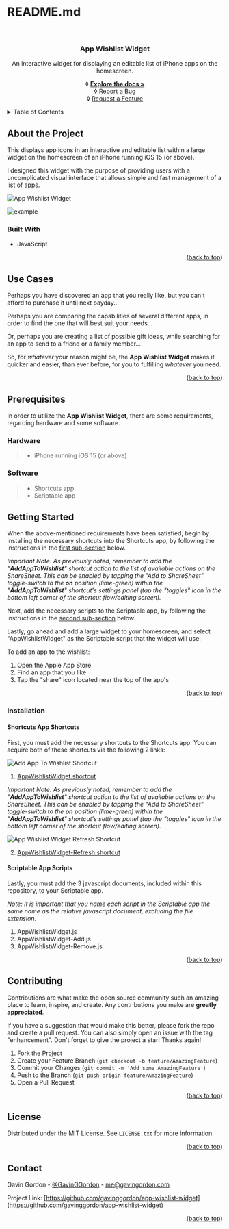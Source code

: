 # README.md

<a name="readme-top"></a>

<br />

<h3 align="center">App Wishlist Widget</h3>

<div align="center">
  <p align="center">
    An interactive widget for displaying an editable list of iPhone apps on the homescreen.
  </p>
  <p align="center">
   ◊ <a href="https://github.com/gavinggordon/app-wishlist-widget"><strong>Explore the docs »</strong></a>
    <br />
   ◊ <a href="https://github.com/gavinggordon/app-wishlist-widget/issues">Report a Bug</a>
    <br />
   ◊ <a href="https://github.com/gavinggordon/app-wishlist-widget/issues">Request a Feature</a>
  </p>
</div>



<!-- TABLE OF CONTENTS -->
<details>
  <summary>Table of Contents</summary>
  <ol>
    <li>
      <a href="#about-the-project" title="Go to the 'About the Project' section of the 'App Wishlist Widget' repository">About The Project</a>
      <ul>
        <li><a href="#built-with" title="Go to the 'Built With' sub-section of the 'App Wishlist Widget' repository">Built With</a></li>
      </ul>
    </li>
    <li><a href="#use-cases" title="Go to the 'Use Cases' section of the 'App Wishlist Widget' repository">Use Cases</a></li>
		<li>
		  <a href="#prerequisites" title="Go to the 'Prerequisites' section of the 'App Wishlist Widget' repository">Prerequisites</a>
	    <ul>
			  <li><a href="#prerequisites-hardware" title="Go to the 'Hardware Prerequisites' sub-section of the 'App Wishlist Widget' repository">Hardware</a></li>
				<li><a href="#prerequisites-software" title="Go to the 'Software Prerequisites' sub-section of the 'App Wishlist Widget' repository">Software</a></li>
			</ul>
		</li>
		<li>
      <a href="#getting-started" title="Go to the 'Getting Started' section of the 'App Wishlist Widget' repository">Getting Started</a>
      <ul>
	      <li>
	        <a href="#installation" title="Go to the 'Installation' sub-section of the 'App Wishlist Widget' repository">Installation</a>
	        <ul>
		        <li><a href="#installation-shortcuts-app-shortcuts" title="Go to the 'Shortcuts Shortcuts Installation' sub-section of the 'App Wishlist Widget' repository">Shortcuts App Shortcuts</a></li>
		        <li><a href="#installation-scriptable-app-scripts" title="Go to the 'Scriptable Scripts Installation' sub-section of the 'App Wishlist Widget' repository">Scriptable App Scripts</a></li>
	        </ul>
	      </li>
      </ul>
    </li>
    <li><a href="#contributing" title="Go to the 'Contributing' section of the 'App Wishlist Widget' repository">Contributing</a></li>
    <li><a href="#license" title="Go to the 'License' section of the 'App Wishlist Widget' repository">License</a></li>
    <li><a href="#contact" title="Go to the 'Contact' section of the 'App Wishlist Widget' repository">Contact</a></li>
  </ol>
</details>



<!-- ABOUT THE PROJECT -->
## <a name="about-the-project" title="The 'About the Project' section of the 'App Wishlist Widget' repository">About the Project</a>

This displays app icons in an interactive and editable list within a large widget on the homescreen of an iPhone running iOS 15 (or above).

I designed this widget with the purpose of providing users with a uncomplicated visual interface that allows simple and fast management of a list of apps.

![App Wishlist Widget](https://raw.githubusercontent.com/gavinggordon/app-wishlist-widget/images/AppWishlistWidget-ExampleScreenshot.png)

<img src="https://raw.githubusercontent.com/gavinggordon/app-wishlist-widget/images/AppWishlistWidget-ExampleScreenshot.png" title="Example Image" alt="example"/>



### <a name="built-with" title="The 'Built With' sub-section of the 'App Wishlist Widget' repository">Built With</a>

* JavaScript 

<p align="right">(<a href="#readme-top">back to top</a>)</p>



<!-- USE CASES-->
## <a name="use-cases" title="The 'Use Cases' section of the 'App Wishlist Widget' repository">Use Cases</a>

Perhaps you have discovered an app that you really like, but you can't afford to purchase it until next payday...

Perhaps you are comparing the capabilities of several different apps, in order to find the one that will best suit your needs... 

Or, perhaps you are creating a list of possible gift ideas, while searching for an app to send to a friend or a family member...

So, for _whatever_ your reason might be, the **App Wishlist Widget** makes it quicker and easier, than ever before, for you to fulfilling _whatever_ you need. 

<p align="right">(<a href="#readme-top">back to top</a>)</p>



## <a name="prerequisites" title="The 'Prerequisites' section of the 'App Wishlist Widget' repository">Prerequisites</a>

In order to utilize the **App Wishlist Widget**, there are some requirements, regarding hardware and some software. 

### <a name="prerequisites-hardware" title="The 'Hardware Prerequisites' sub-section of the 'App Wishlist Widget' repository">Hardware</a>
> - iPhone running iOS 15 (or above)

### <a name="prerequisites-software" title="The 'Software Prerequisites' sub-section of the 'App Wishlist Widget' repository">Software</a>
> - Shortcuts app
> - Scriptable app



<!-- GETTING STARTED -->
## <a name="getting-started" title="The 'Getting Started' section of the 'App Wishlist Widget' repository">Getting Started</a>

When the above-mentioned requirements have been satisfied, begin by installing the necessary shortcuts into the Shortcuts app, by following the instructions in the <a href="#installation-shortcuts-app-shortcuts" title="Go to the 'Shortcuts Shortcuts Installation' sub-section of the 'App Wishlist Widget' repository">first sub-section</a> below.

_Important Note: As previously noted, remember to add the "**AddAppToWishlist**" shortcut action to the list of available actions on the ShareSheet. This can be enabled by tapping the "Add to ShareSheet" toggle-switch to the **on** position (lime-green) within the "**AddAppToWishlist**" shortcut's settings panel (tap the "toggles" icon in the bottom left corner of the shortcut flow/editing screen)._

Next, add the necessary scripts to the Scriptable app, by following the instructions in the <a href="#installation-scriptable-app-scripts" title="Go to the 'Scriptable Scripts Installation' sub-section of the 'App Wishlist Widget' repository">second sub-section</a> below.

Lastly, go ahead and add a large widget to your homescreen, and select  "AppWishlistWidget" as the Scriptable script that the widget will use.

To add an app to the wishlist:
1. Open the Apple App Store
2. Find an app that you like
3. Tap the "share" icon located near the top of the app's 

<p align="right">(<a href="#readme-top">back to top</a>)</p>



### <a name="installation" title="The 'Installation' sub-section of the 'App Wishlist Widget' repository">Installation</a>

#### <a name="installation-shortcuts-app-shortcuts" title="The 'Shortcuts App Shortcuts Installation' sub-section of the 'App Wishlist Widget' repository">Shortcuts App Shortcuts</a>

First, you must add the necessary shortcuts to the Shortcuts app. You can acquire both of these shortcuts via the following 2 links:

![Add App To Wishlist Shortcut](/gavinggordon/app-wishlist-widget/images/AddAppToWishlist-ShortcutScreenshot.png)

1. [AppWishlistWidget.shortcut](https://www.dropbox.com/s/p5g0qlofz1aok7f/AddAppToWishlist.shortcut?dl=0)

_Important Note: As previously noted, remember to add the "**AddAppToWishlist**" shortcut action to the list of available actions on the ShareSheet. This can be enabled by tapping the "Add to ShareSheet" toggle-switch to the **on** position (lime-green) within the "**AddAppToWishlist**" shortcut's settings panel (tap the "toggles" icon in the bottom left corner of the shortcut flow/editing screen)._

![App Wishlist Widget Refresh Shortcut](gavinggordon/app-wishlist-widget/images/AppWishlistWidget-Refresh-ShortcutScreenshot.png)

2. [AppWishlistWidget-Refresh.shortcut](https://www.dropbox.com/s/fhezkj2vw5ionyd/AppWishlistWidget-Refresh.shortcut?dl=0)

#### <a name="installation-scriptable-app-scripts" title="The 'Scriptable App Scripts Installation' sub-section of the 'App Wishlist Widget' repository">Scriptable App Scripts</a>

Lastly, you must add the 3 javascript documents, included within this repository, to your Scriptable app.

*Note: It is important that you name each script in the Scriptable app the same name as the relative javascript document, excluding the file extension.*

1. AppWishlistWidget.js
2. AppWishlistWidget-Add.js
3. AppWishlistWidget-Remove.js

<p align="right">(<a href="#readme-top">back to top</a>)</p>



<!-- CONTRIBUTING -->
## <a name="contributing" title="The 'Contributing' section of the 'App Wishlist Widget' repository">Contributing</a>

Contributions are what make the open source community such an amazing place to learn, inspire, and create. Any contributions you make are **greatly appreciated**.

If you have a suggestion that would make this better, please fork the repo and create a pull request. You can also simply open an issue with the tag "enhancement".
Don't forget to give the project a star! Thanks again!

1. Fork the Project
2. Create your Feature Branch (`git checkout -b feature/AmazingFeature`)
3. Commit your Changes (`git commit -m 'Add some AmazingFeature'`)
4. Push to the Branch (`git push origin feature/AmazingFeature`)
5. Open a Pull Request

<p align="right">(<a href="#readme-top">back to top</a>)</p>



<!-- LICENSE -->
## <a name="license" title="The 'License' section of the 'App Wishlist Widget' repository">License</a>

Distributed under the MIT License. See `LICENSE.txt` for more information.

<p align="right">(<a href="#readme-top">back to top</a>)</p>



<!-- CONTACT -->
## <a name="contact" title="The 'Contact' section of the 'App Wishlist Widget' repository">Contact</a>

Gavin Gordon - [@GavinGGordon](https://twitter.com/GavinGGordon) - me@gavingordon.com

Project Link: [https://github.com/gavinggordon/app-wishlist-widget](https://github.com/gavinggordon/app-wishlist-widget)

<p align="right">(<a href="#readme-top">back to top</a>)</p>

[product-screenshot]: /gavinggordon/app-wishlist-widget/images/AppWishlistWidget-ExampleScreenshot.png